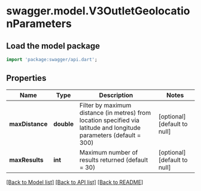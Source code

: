 # swagger.model.V3OutletGeolocationParameters

## Load the model package
```dart
import 'package:swagger/api.dart';
```

## Properties
Name | Type | Description | Notes
------------ | ------------- | ------------- | -------------
**maxDistance** | **double** | Filter by maximum distance (in metres) from location specified via latitude and longitude parameters (default &#x3D; 300) | [optional] [default to null]
**maxResults** | **int** | Maximum number of results returned (default &#x3D; 30) | [optional] [default to null]

[[Back to Model list]](../README.md#documentation-for-models) [[Back to API list]](../README.md#documentation-for-api-endpoints) [[Back to README]](../README.md)

